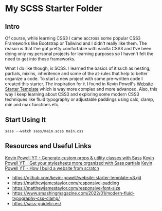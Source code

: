 # My SCSS Starter Folder

## Intro

Of course, while learning CSS3 I came accross some popular CSS3 Frameworks like Bootstrap or Tailwind and I didn't really like them. The reason is that I've got pretty comfortable with vanilla CSS3 and I've been doing only my personal projects for learning purposes so I haven't felt the need to get into these frameworks.

What I do like though, is SCSS. I learned the basics of it such as nesting, partials, mixins, inheritence and some of the at-rules
that help to better organize a code. To start a new project with some pre-written code I created this starter. The inspiration for it I found in Kevin Powell's [Website Starter Template](https://github.com/kevin-powell/website-starter-template-v3) which is way more complex and more advanced.
Also, this way I keep learning about CSS3 and exploring some modern CSS3 techniques like fluid typography or adjustable paddings using calc, clamp, min and max functions etc.

## Start Using It

`sass --watch sass/main.scss main.css`

## Resources and Useful Links

[Kevin Powell YT - Generate custom props & utility classes with Sass](https://www.youtube.com/watch?v=gP8yFWCTr7Q)
[Kevin Powell YT - Get your stylesheets more organized with Sass partials](https://www.youtube.com/watch?v=9Ld-aOKsEDk)
[Kevin Powell YT - How I build a website from scratch](https://www.youtube.com/watch?v=IGVWLd3P8ig)

- https://github.com/kevin-powell/website-starter-template-v3.git
- https://matthewjamestaylor.com/responsive-padding
- https://matthewjamestaylor.com/responsive-font-size
- https://www.smashingmagazine.com/2022/01/modern-fluid-typography-css-clamp/
- https://sass-guidelin.es/
